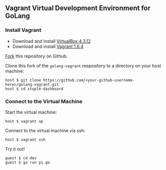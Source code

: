 ## Vagrant Virtual Development Environment for GoLang

###  Install Vagrant ###

* Download and install [VirtualBox 4.3.12](https://www.virtualbox.org/wiki/Downloads)
* Download and install [Vagrant 1.6.4](http://www.vagrantup.com/downloads.html)

[Fork](http://github.com/lynnaloo/golang-vagrant/fork) this repository on Github.

Clone this fork of the `golang-vagrant` respository to a directory on your host machine:

    host $ git clone https://github.com/<your-github-username-here>/golang-vagrant.git
    host $ cd xtuple-dashboard

### Connect to the Virtual Machine ###

Start the virtual machine:

    host $ vagrant up

Connect to the virtual machine via ssh:

    host $ vagrant ssh

Try it out!

    guest $ cd dev
    guest $ go run pi.go
